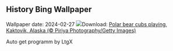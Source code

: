 ## History Bing Wallpaper
Wallpaper date: 2024-02-27
![](https://www.bing.com/th?id=OHR.PolarBearCubs_EN-IN7268694911_UHD.jpg&w=1000)Download: [Polar bear cubs playing, Kaktovik, Alaska (© Piriya Photography/Getty Images)](https://www.bing.com/th?id=OHR.PolarBearCubs_EN-IN7268694911_UHD.jpg)

Auto get programm by LtgX
